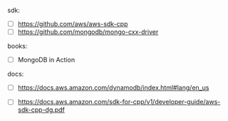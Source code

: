 
sdk:

- [ ] https://github.com/aws/aws-sdk-cpp
- [ ] https://github.com/mongodb/mongo-cxx-driver

books:

- [ ] MongoDB in Action

docs:

- [ ] https://docs.aws.amazon.com/dynamodb/index.html#lang/en_us

- [ ] https://docs.aws.amazon.com/sdk-for-cpp/v1/developer-guide/aws-sdk-cpp-dg.pdf
